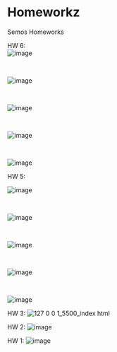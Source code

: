 # Homeworkz
 Semos Homeworks
 
HW 6: <br>![image](https://user-images.githubusercontent.com/35933971/199138165-577ab324-35c5-4e2c-81ae-d447728b840d.png)

<br>

![image](https://user-images.githubusercontent.com/35933971/199138107-08b7132f-513a-4e8e-9adc-3e1233767893.png)

<br>

![image](https://user-images.githubusercontent.com/35933971/198152216-a44187cf-1187-438f-9c80-4309ea335d02.png)


<br>

![image](https://user-images.githubusercontent.com/35933971/198152102-2d45750d-8644-464d-b540-36e221862db4.png)


<br>

![image](https://user-images.githubusercontent.com/35933971/198148678-50deb764-3706-4b2d-a4fd-3e31233d5a9c.png)


HW 5:<br>

![image](https://user-images.githubusercontent.com/35933971/197609811-87f7217a-deff-4047-b27b-66358ccbe350.png)


<br>

![image](https://user-images.githubusercontent.com/35933971/197416749-d5f086e8-d772-41ad-9273-679ba66dae7a.png)

<br>

![image](https://user-images.githubusercontent.com/35933971/197410823-e4af4595-bf48-4722-84b1-f715479a572f.png)

<br>

![image](https://user-images.githubusercontent.com/35933971/197408976-b1bbfb88-1821-4f48-8d8d-512a94bbc112.png)

<br>

![image](https://user-images.githubusercontent.com/35933971/197399739-0da3f34f-593d-4fd2-8552-64e2c123b122.png)
 
 
HW 3: ![127 0 0 1_5500_index html](https://user-images.githubusercontent.com/35933971/196324696-2e0d25b0-d8d4-4861-8dbb-5bba2783567b.png)

 
HW 2: ![image](https://user-images.githubusercontent.com/35933971/195985069-7ed36736-c8a2-47f8-bbd8-eb46f79c03a4.png)


HW 1: ![image](https://user-images.githubusercontent.com/35933971/195481331-ac101252-fa5b-41a3-acdd-0a9d7f41440d.png)


